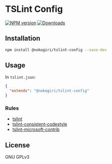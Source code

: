 # TSLint Config

[![NPM version](https://img.shields.io/npm/v/@nokogiri/tslint-config.svg?style=flat)](https://www.npmjs.com/package/@nokogiri/tslint-config)
[![Downloads](https://img.shields.io/npm/dt/@nokogiri/tslint-config.svg?style=flat)](https://www.npmjs.com/package/@nokogiri/tslint-config)

## Installation

```sh
npm install @nokogiri/tslint-config --save-dev
```

## Usage

In `tslint.json`:

```json
{
  "extends": "@nokogiri/tslint-config"
}
```

### Rules

* [tslint](https://www.npmjs.com/package/tslint)
* [tslint-consistent-codestyle](https://www.npmjs.com/package/tslint-consistent-codestyle)
* [tslint-microsoft-contrib](https://www.npmjs.com/package/tslint-microsoft-contrib)

## License

GNU GPLv3
